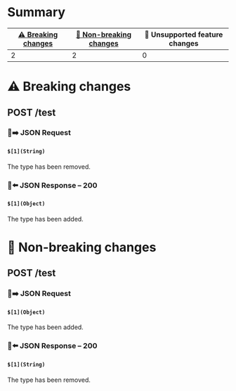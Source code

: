 # Summary

| [⚠️ Breaking changes](#breaking-changes) | [🙆 Non-breaking changes](#non-breaking-changes) | 🤷 Unsupported feature changes |
|------------------------------------------|-------------------------------------------------|-------------------------------|
| 2                                        | 2                                               | 0                             |

# <span id="breaking-changes"></span>⚠️ Breaking changes

## **POST** /test

### 📱➡️ JSON Request

#### `$[1](String)`

The type has been removed.

### 📱⬅️ JSON Response – 200

#### `$[1](Object)`

The type has been added.

# <span id="non-breaking-changes"></span>🙆 Non-breaking changes

## **POST** /test

### 📱➡️ JSON Request

#### `$[1](Object)`

The type has been added.

### 📱⬅️ JSON Response – 200

#### `$[1](String)`

The type has been removed.
